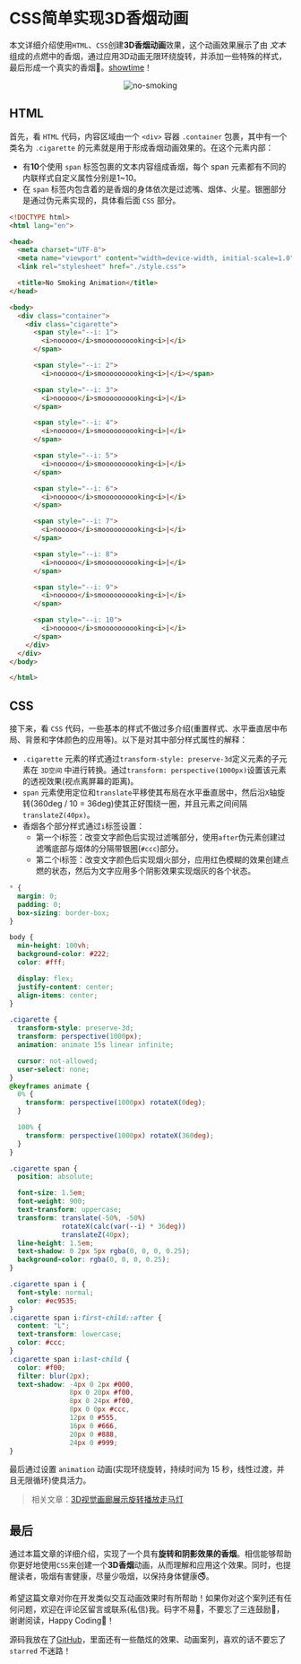 # CSS简单实现3D香烟动画

本文详细介绍使用`HTML`、`CSS`创建**3D香烟动画**效果，这个动画效果展示了由 *文本* 组成的点燃中的香烟，通过应用3D动画无限环绕旋转，并添加一些特殊的样式，最后形成一个真实的香烟🚬。[showtime](https://code.juejin.cn/pen/7290741048387567671)！

<p align=center>
<img
  src="./no-smoking.jpg" 
  alt="no-smoking" 
/>
</p>

## HTML
首先，看 `HTML` 代码，内容区域由一个 `<div>` 容器 `.container` 包裹，其中有一个类名为 `.cigarette` 的元素就是用于形成香烟动画效果的。在这个元素内部：
* 有**10**个使用 `span` 标签包裹的文本内容组成香烟，每个 span 元素都有不同的内联样式自定义属性分别是1~10。
* 在 `span` 标签内包含着的是香烟的身体依次是过滤嘴、烟体、火星。银圈部分是通过伪元素实现的，具体看后面 `CSS` 部分。
```html
<!DOCTYPE html>
<html lang="en">

<head>
  <meta charset="UTF-8">
  <meta name="viewport" content="width=device-width, initial-scale=1.0">
  <link rel="stylesheet" href="./style.css">

  <title>No Smoking Animation</title>
</head>

<body>
  <div class="container">
    <div class="cigarette">
      <span style="--i: 1">
        <i>nooooo</i>smoooooooooking<i>|</i>
      </span>

      <span style="--i: 2">
        <i>nooooo</i>smoooooooooking<i>|</i></span>

      <span style="--i: 3">
        <i>nooooo</i>smoooooooooking<i>|</i>
      </span>

      <span style="--i: 4">
        <i>nooooo</i>smoooooooooking<i>|</i>
      </span>

      <span style="--i: 5">
        <i>nooooo</i>smoooooooooking<i>|</i>
      </span>

      <span style="--i: 6">
        <i>nooooo</i>smoooooooooking<i>|</i>
      </span>

      <span style="--i: 7">
        <i>nooooo</i>smoooooooooking<i>|</i>
      </span>

      <span style="--i: 8">
        <i>nooooo</i>smoooooooooking<i>|</i>
      </span>

      <span style="--i: 9">
        <i>nooooo</i>smoooooooooking<i>|</i>
      </span>

      <span style="--i: 10">
        <i>nooooo</i>smoooooooooking<i>|</i>
      </span>
    </div>
  </div>
</body>

</html>
```

## CSS
接下来，看 `CSS` 代码，一些基本的样式不做过多介绍(重置样式、水平垂直居中布局、背景和字体颜色的应用等)。以下是对其中部分样式属性的解释：
* `.cigarette` 元素的样式通过`transform-style: preserve-3d`定义元素的子元素在 `3D空间` 中进行转换。通过`transform: perspective(1000px)`设置该元素的透视效果(视点离屏幕的距离)。
* `span` 元素使用定位和`translate`平移使其布局在水平垂直居中，然后沿`X`轴旋转(360deg / 10 = 36deg)使其正好围绕一圈，并且元素之间间隔`translateZ(40px)`。
* 香烟各个部分样式通过`i`标签设置：
  - 第一个i标签：改变文字颜色后实现过滤嘴部分，使用`after`伪元素创建过滤嘴底部与烟体的分隔带银圈(`#ccc`)部分。
  - 第二个i标签：改变文字颜色后实现烟火部分，应用红色模糊的效果创建点燃的状态，然后为文字应用多个阴影效果实现烟灰的各个状态。
```css
* {
  margin: 0;
  padding: 0;
  box-sizing: border-box;
}

body {
  min-height: 100vh;
  background-color: #222;
  color: #fff;

  display: flex;
  justify-content: center;
  align-items: center;
}

.cigarette {
  transform-style: preserve-3d;
  transform: perspective(1000px);
  animation: animate 15s linear infinite;

  cursor: not-allowed;
  user-select: none;
}
@keyframes animate {
  0% {
    transform: perspective(1000px) rotateX(0deg);
  }

  100% {
    transform: perspective(1000px) rotateX(360deg);
  }
}

.cigarette span {
  position: absolute;

  font-size: 1.5em;
  font-weight: 900;
  text-transform: uppercase;
  transform: translate(-50%, -50%)
             rotateX(calc(var(--i) * 36deg))
             translateZ(40px);
  line-height: 1.5em;
  text-shadow: 0 2px 5px rgba(0, 0, 0, 0.25);
  background-color: rgba(0, 0, 0, 0.25);
}

.cigarette span i {
  font-style: normal;
  color: #ec9535;
}
.cigarette span i:first-child::after {
  content: "L";
  text-transform: lowercase;
  color: #ccc;
}
.cigarette span i:last-child {
  color: #f00;
  filter: blur(2px);
  text-shadow: -4px 0 2px #000,
               8px 0 20px #f00,
               8px 0 24px #f00,
               8px 0 0px #ccc,
               12px 0 #555,
               16px 0 #666,
               20px 0 #888,
               24px 0 #999;
}

```

最后通过设置 `animation` 动画(实现环绕旋转，持续时间为 15 秒，线性过渡，并且无限循环)使具活力。

> 相关文章：[3D视觉画廊展示旋转播放走马灯](https://juejin.cn/post/7279720035735830580)

## 最后
通过本篇文章的详细介绍，实现了一个具有**旋转和阴影效果的香烟**。相信能够帮助你更好地使用`CSS`来创建一个**3D香烟**动画，从而理解和应用这个效果。同时，也提醒读者，吸烟有害健康，尽量少吸烟，以保持身体健康🚭。

希望这篇文章对你在开发类似交互动画效果时有所帮助！如果你对这个案列还有任何问题，欢迎在评论区留言或联系(私信)我。码字不易🥲，不要忘了三连鼓励🤟，谢谢阅读，Happy Coding🎉！

源码我放在了[GitHub](https://github.com/vnyoon/web-magic)，里面还有一些酷炫的效果、动画案列，喜欢的话不要忘了 `starred` 不迷路！
